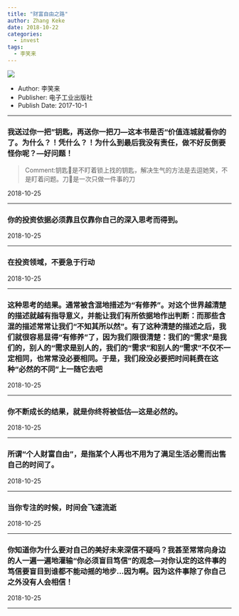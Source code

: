 ```yaml
---
title: "财富自由之路"
author: Zhang Keke
date: 2018-10-22
categories:
  - invest
tags:
  - 李笑来
---
```



![](https://img3.doubanio.com/view/subject/m/public/s29578695.jpg)

- Author: 李笑来
- Publisher: 电子工业出版社
- Publish Date: 2017-10-1

- - - -

### 我送过你一把”钥匙，再送你一把刀—这本书是否“价值连城就看你的了。为什么？！凭什么？！为什么到最后我没有责任，做不好反倒要怪你呢？—好问题！

> Comment:钥匙🔑是不盯着锁上找的钥匙，解决生气的方法是去逗她笑，不是盯着问题。刀🔪是一次只做一件事的刀

2018-10-25

- - - -

### 你的投资依据必须靠且仅靠你自己的深入思考而得到。

2018-10-25

- - - -

### 在投资领域，不要急于行动

2018-10-25

- - - -

### 这种思考的结果。通常被含混地措述为“有修养”。对这个世界越清楚的描述就越有指导意义，并能让我们有所依据地作出判断：而那些含混的描述常常让我们“不知其所以然”。有了这种清楚的描述之后，我们就很容易显得“有修养”了，因为我们限很清楚：我们的“需求”是我们的，别人的“需求是别人的，我们的“需求”和别人的“需求”不仅不一定相同，也常常没必要相同。于是，我们段没必要把时间耗费在这种“必然的不同”上一随它去吧

2018-10-25

- - - -

### 你不断成长的结果，就是你终将被低估—这是必然的。

2018-10-25

- - - -

### 所谓“个人财富自由”，是指某个人再也不用为了满足生活必需而出售自己的时间了。

2018-10-25

- - - -

### 当你专注的时候，时间会飞速流逝

2018-10-25

- - - -

### 你知道你为什么要对自己的美好未来深信不疑吗？我甚至常常向身边的人一遍一遍地灌输“你必须盲目笃信”的观念—对你认定的这件事的笃信要盲目到谁都不能动摇的地步…因为啊。因为这件事除了你自己之外没有人会相信！

2018-10-25

- - - -

